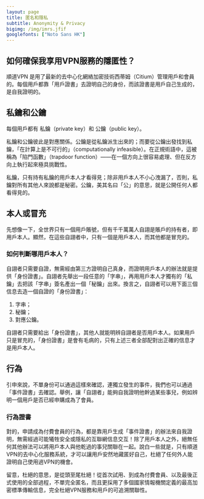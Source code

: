 ```yaml
---
layout: page
title: 匿名和隱私
subtitle: Anonymity & Privacy
bigimg: /img/imrs.jfif
googlefonts: ["Noto Sans HK"]
---
```


## 如何確保我享用VPN服務的隱匿性？

順道VPN 是用了最新的去中心化網絡加密技術西蒂姆（Citium）管理用戶和會員的。每個用戶都靠「用戶證書」去證明自己的身份，而該證書是用戶自己生成的，是自我證明的。

## 私鑰和公鑰

每個用戶都有 私鑰（private key）和 公鑰（public key）。

私鑰和公鑰彼此是對應關係。公鑰是從私鑰派生出來的；而要從公鑰出發找到私鑰，「在計算上是不可行的」（computationally infeasible）。在正規術語中，這被稱為「陷門函數」（trapdoor function）——在一個方向上很容易處理、但在反方向上執行起來極具挑戰性。

私鑰，只有持有私鑰的用戶本人才看得見；除非用戶本人不小心洩漏了，否則，私鑰對所有其他人來說都是秘密。公鑰，美其名曰「公」的意思，就是公開任何人都看得見的。

## 本人或冒充

先想像一下，全世界只有一個用戶賬號，但有千千萬萬人自詡是賬戶的持有者，即用戶本人。顯然，在這些自詡者中，只有一個是用戶本人，而其他都是冒充的。

### 如何判斷哪用戶本人？

自詡者只需要自證，無需經由第三方證明自己真身，而證明用戶本人的辦法就是提供「身份證書」。自詡者先舉出一段任意的「字串」，再用用戶本人才獨有的「私鑰」去把該「字串」簽名產出一個「秘鑰」出來。換言之，自詡者可以用下面三個信息去造一個自證的「身份證書」：

1. 字串；
2. 秘鑰；
3. 對應公鑰。

自詡者只需要給出「身份證書」，其他人就能明辨自詡者是否用戶本人。如果用戶只是冒充的，「身份證書」是會有毛病的，只有上述三者全部配對出正確的信息才是用戶本人。

## 行為

引申來說，不單身份可以通過這樣來確認，連獨立發生的事件，我們也可以通過「事件證書」去確認。舉例，讓「自詡者」能夠自我證明他幹過某些事兒，例如辨明一個用戶是否已經申購成為了會員。

### 行為證書

對的，申請成為付費會員的行為，都是靠用戶生成「事件證書」的辦法來自我證明，無需經過可能犧牲安全或隱私的互聯網信息交互！除了用戶本人之外，絕無任何其他辦法可以將用戶本人與他乾過的事兒關聯在一起。說白一些就是，只有順道VPN的去中心化服務系統，才可以讓用戶安然地藏匿好自己，杜絕了任何外人能證明自己使用過VPN的機會。

留意，杜絕的意思，是從頭至尾杜絕！從首次試用、到成為付費會員、以及最後正式使用的全部過程，不單完全匿名，而且更採用了多個國家情報機關定義的最高加密標準傳輸信息，完全杜絕VPN服務和用戶的可追溯關聯性。
